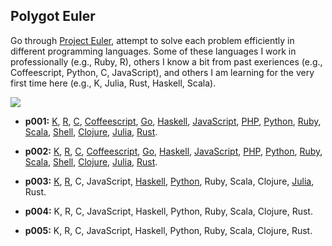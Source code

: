 ## Polygot Euler

Go through [Project Euler](https://projecteuler.net), attempt to solve each problem efficiently in different programming languages.  Some of these languages I work in professionally (e.g., Ruby, R), others I know a bit from past exeriences (e.g., Coffeescript, Python, C, JavaScript), and others I am learning for the very first time here (e.g., K, Julia, Rust, Haskell, Scala).

![](https://projecteuler.net/profile/peterhurford.png)

* **p001:** [K](p001/p001.K), [R](p001/p001.R), [C](p001/p001.c), [Coffeescript](p001/p001.coffee), [Go](p001/p001.go), [Haskell](p001/p001.hs), [JavaScript](p001/p001.js), [PHP](p001/p001.php), [Python](p001/p001.py), [Ruby](p001/p001.rb), [Scala](p001/p001.scala), [Shell](p001/p001.sh), [Clojure](p001/p001.clj), [Julia](p001/p001.jl), [Rust](p001/p001.rs).

* **p002:** [K](p002/p002.K), [R](p002/p002.R), [C](p002/p002.c), [Coffeescript](p002/p002.coffee), [Go](p002/p002.go), [Haskell](p002/p002.hs), [JavaScript](p002/p002.js), [PHP](p002/p002.php), [Python](p002/p002.py), [Ruby](p002/p002.rb), [Scala](p002/p002.scala), [Shell](p002/p002.sh), [Clojure](p002/p002.clj), [Julia](p002/p002.jl), [Rust](p002/p002.rs).

* **p003:** [K](p003/p003.k), [R](p003/p003.R), C, JavaScript, [Haskell](p003/p003.hs), [Python](p003/p003.py), Ruby, Scala, Clojure, [Julia](p003/p003.jl), Rust.

* **p004:** K, R, C, JavaScript, Haskell, Python, Ruby, Scala, Clojure, Rust.

* **p005:** K, R, C, JavaScript, Haskell, Python, Ruby, Scala, Clojure, Rust.
